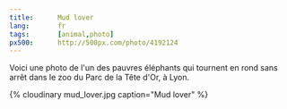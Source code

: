 ```yaml
---
title:      Mud lover
lang:       fr
tags:       [animal,photo]
px500:      http://500px.com/photo/4192124
---
```


Voici une photo de l'un des pauvres éléphants qui tournent en rond sans arrêt dans le zoo du Parc de la Tête d'Or, à Lyon.

{% cloudinary mud_lover.jpg caption="Mud lover" %}
